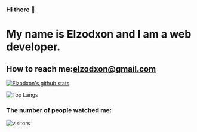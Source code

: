 ### Hi there 👋

# My name is Elzodxon and I am a web developer. 
## How to reach me:elzodxon@gmail.com

<!--
**elzodxon/elzodxon** is a ✨ _special_ ✨ repository because its `README.md` (this file) appears on your GitHub profile.

Here are some ideas to get you started:

- 🔭 I’m currently working on ...
- 🌱 I’m currently learning ...
- 👯 I’m looking to collaborate on ...
- 🤔 I’m looking for help with ...
- 💬 Ask me about ...
- 📫 How to reach me: ...
- 😄 Pronouns: ...
- ⚡ Fun fact: ...
-->

[![Elzodxon's github stats](https://github-readme-stats.vercel.app/api?username=elzodxon)](https://github.com/elzodxon/github-readme-stats)

![Top Langs](https://github-readme-stats.vercel.app/api/top-langs/?username=elzodxon)


### The number of people watched me:


![visitors](https://visitor-badge.glitch.me/badge?page_id=elzodxon)

